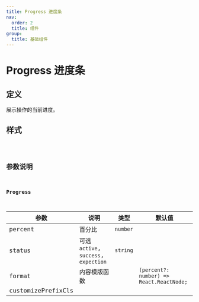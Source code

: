 ```yaml
---
title: Progress 进度条
nav:
  order: 2
  title: 组件
group:
  title: 基础组件
---
```


# Progress 进度条

## 定义

展示操作的当前进度。

## 样式

<code src='./demos/index.tsx' title='基本用法'>

## 参数说明

### Progress

| 参数               | 说明                                  | 类型     | 默认值                                   |
| ------------------ | ------------------------------------- | -------- | ---------------------------------------- |
| percent            | 百分比                                | `number` |                                          |
| status             | 可选 `active`, `success`, `expection` | `string` |                                          |
| format             | 内容模版函数                          |          | `(percent?: number) => React.ReactNode;` |
| customizePrefixCls |                                       |          |                                          |
